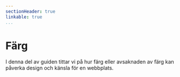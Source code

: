 ```yaml
---
sectionHeader: true
linkable: true
...
```

Färg
=======================

I denna del av guiden tittar vi på hur färg eller avsaknaden av färg kan påverka design och känsla för en webbplats.
